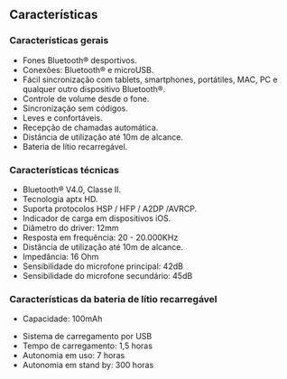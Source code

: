 ## Características

### Características gerais

* Fones Bluetooth® desportivos.
* Conexões: Bluetooth® e microUSB.
* Fácil sincronização com tablets, smartphones, portátiles, MAC, PC e qualquer outro dispositivo Bluetooth®.
* Controle de volume desde o fone.
* Sincronização sem códigos.
* Leves e confortáveis.
* Recepção de chamadas automática. 
* Distância de utilização até 10m de alcance.
* Bateria de lítio recarregável.

### Características técnicas

* Bluetooth® V4.0, Classe II.
* Tecnologia aptx HD.
* Suporta protocolos HSP / HFP / A2DP /AVRCP.
* Indicador de carga em dispositivos iOS.
* Diâmetro do driver: 12mm
* Resposta em frequência:  20 - 20.000KHz
* Distância de utilização até 10m de alcance.
* Impedância: 16 Ohm
* Sensibilidade do microfone principal: 42dB
*	Sensibilidade do microfone secundário: 45dB

### Características da bateria de lítio recarregável

* Capacidade: 100mAh
- Sistema de carregamento por USB
- Tempo de carregamento: 1,5 horas
- Autonomia em uso: 7 horas
- Autonomia em stand by: 300 horas
